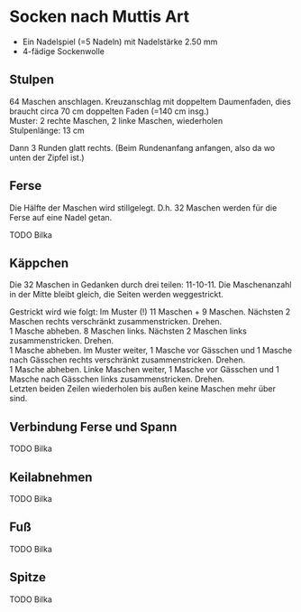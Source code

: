 # Socken nach Muttis Art

* Ein Nadelspiel (=5 Nadeln) mit Nadelstärke 2.50 mm
* 4-fädige Sockenwolle

## Stulpen

64 Maschen anschlagen. Kreuzanschlag mit doppeltem Daumenfaden, dies braucht circa 70 cm doppelten Faden (=140 cm insg.)  
Muster: 2 rechte Maschen, 2 linke Maschen, wiederholen  
Stulpenlänge: 13 cm

Dann 3 Runden glatt rechts. (Beim Rundenanfang anfangen, also da wo unten der Zipfel ist.)

## Ferse

Die Hälfte der Maschen wird stillgelegt. D.h. 32 Maschen werden für die Ferse auf eine Nadel getan.

TODO Bilka

## Käppchen

Die 32 Maschen in Gedanken durch drei teilen: 11-10-11. Die Maschenanzahl in der Mitte bleibt gleich, die Seiten werden weggestrickt.

Gestrickt wird wie folgt:
Im Muster (!) 11 Maschen + 9 Maschen. Nächsten 2 Maschen rechts verschränkt zusammenstricken. Drehen.  
1 Masche abheben. 8 Maschen links. Nächsten 2 Maschen links zusammenstricken. Drehen.  
1 Masche abheben. Im Muster weiter, 1 Masche vor Gässchen und 1 Masche nach Gässchen rechts verschränkt zusammenstricken. Drehen.  
1 Masche abheben. Linke Maschen weiter, 1 Masche vor Gässchen und 1 Masche nach Gässchen links zusammenstricken. Drehen.  
Letzten beiden Zeilen wiederholen bis außen keine Maschen mehr über sind.

## Verbindung Ferse und Spann

TODO Bilka

## Keilabnehmen

TODO Bilka

## Fuß

TODO Bilka

## Spitze

TODO Bilka
